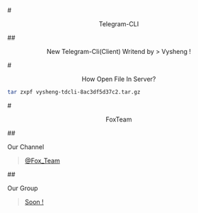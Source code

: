 #<p align="center"> Telegram-CLI

##<p align="center"> New Telegram-Cli(Client) Writend by > Vysheng !

#<p align="center"> How Open File In Server?
```sh
tar zxpf vysheng-tdcli-8ac3df5d37c2.tar.gz

```
 #<p align="center"> FoxTeam
 
 ##<p align="left"> Our Channel 
 > [@Fox_Team](https://telegram.me/Fox_Team)
 
 ##<p align="Left"> Our Group
  > [Soon !](#)
